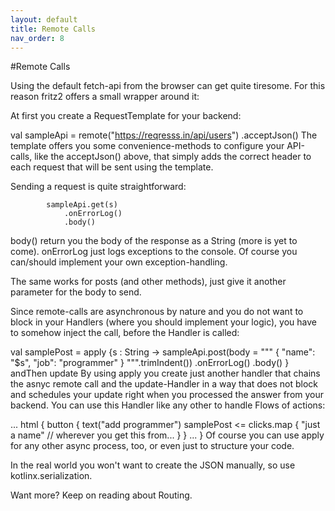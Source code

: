 ```yaml
---
layout: default
title: Remote Calls
nav_order: 8
---
```

#Remote Calls

Using the default fetch-api from the browser can get quite tiresome. For this reason fritz2 offers a small wrapper around it:

At first you create a RequestTemplate for your backend:

val sampleApi = remote("https://reqresss.in/api/users")
            .acceptJson()
The template offers you some convenience-methods to configure your API-calls, like the acceptJson() above, that simply adds the correct header to each request that will be sent using the template.

Sending a request is quite straightforward:

            sampleApi.get(s)
                .onErrorLog()
                .body()
body() return you the body of the response as a String (more is yet to come). onErrorLog just logs exceptions to the console. Of course you can/should implement your own exception-handling.

The same works for posts (and other methods), just give it another parameter for the body to send.

Since remote-calls are asynchronous by nature and you do not want to block in your Handlers (where you should implement your logic), you have to somehow inject the call, before the Handler is called:

val samplePost = apply {s : String ->
            sampleApi.post(body = """
                {
                    "name": "$s",
                    "job": "programmer"
                }
            """.trimIndent())
                .onErrorLog()
                .body()
        } andThen update
By using apply you create just another handler that chains the asnyc remote call and the update-Handler in a way that does not block and schedules your update right when you processed the answer from your backend. You can use this Handler like any other to handle Flows of actions:

... html {
    button {
        text("add programmer")
        samplePost <= clicks.map {
            "just a name" // wherever you get this from...
        }
    }
...
}
Of course you can use apply for any other async process, too, or even just to structure your code.

In the real world you won't want to create the JSON manually, so use kotlinx.serialization.

Want more? Keep on reading about Routing.